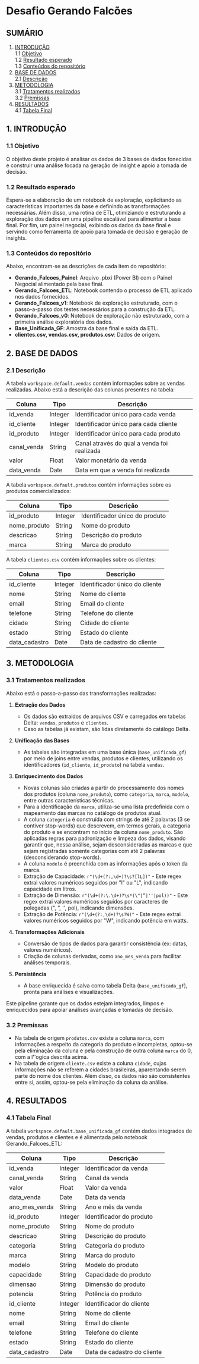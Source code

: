 # Desafio Gerando Falcões

## SUMÁRIO
1. [INTRODUÇÃO](#id1) <br>
    1.1 [Objetivo](#id1_1) <br>
    1.2 [Resultado esperado](#id1_2) <br>
    1.3 [Conteúdos do repositório](#id1_3) <br>
2. [BASE DE DADOS](#id2) <br>
    2.1 [Descrição](#id2_1) <br>
3. [METODOLOGIA](#id3) <br>
    3.1 [Tratamentos realizados](#id3_1) <br>
    3.2 [Premissas](#id3_2) <br>
4. [RESULTADOS](#id4) <br>
    4.1 [Tabela Final](#id4_1) <br>

<a name="id1"></a>
## 1. INTRODUÇÃO
 
<a name="id1_1"></a>
### 1.1 Objetivo
O objetivo deste projeto é analisar os dados de 3 bases de dados fonecidas e construir uma análise focada na geração de insight e apoio a tomada de decisão.

<a name="id1_2"></a>
### 1.2 Resultado esperado
Espera-se a elaboração de um notebook de exploração, explicitando as características importantes da base e definindo as transformações necessárias. 
Além disso, uma rotina de ETL, otimiziando e estruturando a exploração dos dados em uma pipeline escalável para alimentar a base final. 
Por fim, um painel negocial, exibindo os dados da base final e servindo como ferramenta de apoio para tomada de decisão e geração de insights.
 
<a name="id1_3"></a>
### 1.3 Conteúdos do repositório
Abaixo, encontram-se as descrições de cada item do repositório:
- **Gerando_Falcoes_Painel**: Arquivo .pbxi (Power BI) com o Painel Negocial alimentado pela base final.
- **Gerando_Falcoes_ETL**: Notebook contendo o processo de ETL aplicado nos dados fornecidos.
- **Gerando_Falcoes_v1**: Notebook de exploração estruturado, com o passo-a-passo dos testes necessários para a construção da ETL.
- **Gerando_Falcoes_v0**: Notebook de exploração não estruturado, com a primeira análise exploratória dos dados.
- **Base_Unificada_GF**: Amostra da base final e saída da ETL.
- **clientes.csv, vendas.csv, produtos.csv**: Dados de origem.

<a name="id2"></a>
## 2. BASE DE DADOS

<a name="id2_1"></a>
### 2.1 Descrição

A tabela `workspace.default.vendas` contém informações sobre as vendas realizadas. Abaixo está a descrição das colunas presentes na tabela:

| Coluna       | Tipo     | Descrição                                      |
|--------------|----------|------------------------------------------------|
| id_venda     | Integer  | Identificador único para cada venda            |
| id_cliente   | Integer  | Identificador único para cada cliente          |
| id_produto   | Integer  | Identificador único para cada produto          |
| canal_venda  | String   | Canal através do qual a venda foi realizada    |
| valor        | Float    | Valor monetário da venda                       |
| data_venda   | Date     | Data em que a venda foi realizada              |

A tabela `workspace.default.produtos` contém informações sobre os produtos comercializados:

| Coluna       | Tipo     | Descrição                                      |
|--------------|----------|------------------------------------------------|
| id_produto   | Integer  | Identificador único do produto                 |
| nome_produto | String   | Nome do produto                                |
| descricao    | String   | Descrição do produto                           |
| marca        | String   | Marca do produto                               |

A tabela `clientes.csv` contém informações sobre os clientes:

| Coluna       | Tipo     | Descrição                                      |
|--------------|----------|------------------------------------------------|
| id_cliente   | Integer  | Identificador único do cliente                 |
| nome         | String   | Nome do cliente                                |
| email        | String   | Email do cliente                               |
| telefone     | String   | Telefone do cliente                            |
| cidade       | String   | Cidade do cliente                              |
| estado       | String   | Estado do cliente                              |
| data_cadastro| Date     | Data de cadastro do cliente                    |
 
## 3. METODOLOGIA
 
<a name="id3_1"></a>
### 3.1 Tratamentos realizados

Abaixo está o passo-a-passo das transformações realizadas:

1. **Extração dos Dados**
   - Os dados são extraídos de arquivos CSV e carregados em tabelas Delta: `vendas`, `produtos` e `clientes`.
   - Caso as tabelas já existam, são lidas diretamente do catálogo Delta.

2. **Unificação das Bases**
   - As tabelas são integradas em uma base única (`base_unificada_gf`) por meio de joins entre vendas, produtos e clientes, utilizando os identificadores (`id_cliente`, `id_produto`) na tabela `vendas`.

3. **Enriquecimento dos Dados**
   - Novas colunas são criadas a partir do processamento dos nomes dos produtos (coluna `nome_produto`), como `categoria`, `marca`, `modelo`, entre outras características técnicas.
   - Para a identificação da `marca`, utiliza-se uma lista predefinida com o mapeamento das marcas no catálogo de produtos atual.
   - A coluna `categoria` é construída com strings de até 2 palavras (3 se contiver stop-words) que descrevem, em termos gerais, a categoria do produto e se encontram no início da coluna `nome_produto`. São aplicadas regras para padronização e limpeza dos dados, visando garantir que, nessa análise, sejam desconsideradas as marcas e que sejam registradas somente categorias com até 2 palavras (desconsiderando stop-words).
   - A coluna `modelo` é preenchida com as informações após o token da marca.
   - Extração de Capacidade: `r"(\d+(?:,\d+)?\s?[lL])"` - Este regex extrai valores numéricos seguidos por "l" ou "L", indicando capacidade em litros.
   - Extração de Dimensão: `r"(\d+(?:\.\d+)?\s*(\"|”|''|pol))"` - Este regex extrai valores numéricos seguidos por caracteres de polegadas (", ”, '', pol), indicando dimensões.
   - Extração de Potência: `r"(\d+(?:,\d+)?\s?W)"` - Este regex extrai valores numéricos seguidos por "W", indicando potência em watts.

4. **Transformações Adicionais**
   - Conversão de tipos de dados para garantir consistência (ex: datas, valores numéricos).
   - Criação de colunas derivadas, como `ano_mes_venda` para facilitar análises temporais.

5. **Persistência**
   - A base enriquecida é salva como tabela Delta (`base_unificada_gf`), pronta para análises e visualizações.

Este pipeline garante que os dados estejam integrados, limpos e enriquecidos para apoiar análises avançadas e tomadas de decisão.
 
<a name="id3_2"></a>
### 3.2 Premissas
 
- Na tabela de origem `produtos.csv` existe a coluna `marca`, com informações a respeito da categoria do produto e incompletas, optou-se pela eliminação da coluna e pela construção de outra coluna `marca` do 0, com a l''ogica descrita acima.
- Na tabela de origem `cliente.csv` existe a coluna `cidade`, cujas informações não se referem a cidades brasileiras, aparentando serem parte do nome dos clientes. Além disso, os dados não são consistentes entre si, assim, optou-se pela eliminação da coluna da análise.
 
## 4. RESULTADOS
 
<a name="id4_1"></a>
### 4.1 Tabela Final

A tabela `workspace.default.base_unificada_gf` contém dados integrados de vendas, produtos e clientes e é alimentada pelo notebook Gerando_Falcoes_ETL:

| Coluna           | Tipo     | Descrição                                      |
|------------------|----------|------------------------------------------------|
| id_venda         | Integer  | Identificador da venda                         |
| canal_venda      | String   | Canal da venda                                 |
| valor            | Float    | Valor da venda                                 |
| data_venda       | Date     | Data da venda                                  |
| ano_mes_venda    | String   | Ano e mês da venda                             |
| id_produto       | Integer  | Identificador do produto                       |
| nome_produto     | String   | Nome do produto                                |
| descricao        | String   | Descrição do produto                           |
| categoria        | String   | Categoria do produto                           |
| marca            | String   | Marca do produto                               |
| modelo           | String   | Modelo do produto                              |
| capacidade       | String   | Capacidade do produto                          |
| dimensao         | String   | Dimensão do produto                            |
| potencia         | String   | Potência do produto                            |
| id_cliente       | Integer  | Identificador do cliente                       |
| nome             | String   | Nome do cliente                                |
| email            | String   | Email do cliente                               |
| telefone         | String   | Telefone do cliente                            |
| estado           | String   | Estado do cliente                              |
| data_cadastro    | Date     | Data de cadastro do cliente                    |

















